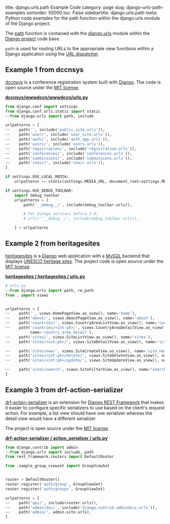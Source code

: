title: django.urls.path Example Code
category: page
slug: django-urls-path-examples
sortorder: 50000
toc: False
sidebartitle: django.urls.path
meta: Python code examples for the path function within the django.urls module of the Django project. 


The [path](https://github.com/django/django/blob/master/django/urls/conf.py) 
function is contained with the 
[django.urls](https://github.com/django/django/tree/master/django/urls) 
module within the [Django project](/django.html) code base. 

`path` is used for routing URLs to the appropriate view functions within 
a Django application using the
[URL dispatcher](https://docs.djangoproject.com/en/dev/topics/http/urls/).


## Example 1 from dccnsys
[dccnsys](https://github.com/dccnconf/dccnsys) is a conference registration 
system built with [Django](/django.html). The code is open source under the
[MIT license](https://github.com/dccnconf/dccnsys/blob/master/LICENSE).

[**dccnsys/wwwdccn/wwwdccn/urls.py**](https://github.com/dccnconf/dccnsys/blob/master/wwwdccn/wwwdccn/urls.py)

```python
from django.conf import settings
from django.conf.urls.static import static
~~from django.urls import path, include

urlpatterns = [
~~    path('', include('public_site.urls')),
~~    path('user/', include('user_site.urls')),
~~    path('auth/', include('auth_app.urls')),
~~    path('users/', include('users.urls')),
~~    path('registration/', include('registration.urls')),
~~    path('conferences/', include('conferences.urls')),
~~    path('submissions/', include('submissions.urls')),
~~    path('chair/', include('chair.urls')),
]

if settings.USE_LOCAL_MEDIA:
    urlpatterns += static(settings.MEDIA_URL, document_root=settings.MEDIA_ROOT)

if settings.USE_DEBUG_TOOLBAR:
    import debug_toolbar
    urlpatterns = [
        path('__debug__/', include(debug_toolbar.urls)),

        # For django versions before 2.0:
        # url(r'^__debug__/', include(debug_toolbar.urls)),

    ] + urlpatterns
```


## Example 2 from heritagesites
[heritagesites](https://github.com/Michael-Cantley/heritagesites) is a
[Django](/django.html) web application with a [MySQL](/mysql.html)
backend that displays 
[UNESCO heritage sites](https://whc.unesco.org/en/list/). The project
code is open source under the 
[MIT license](https://github.com/Michael-Cantley/heritagesites/blob/master/LICENSE).

[**heritagesites / heritagesites / urls.py**](https://github.com/Michael-Cantley/heritagesites/blob/master/heritagesites/urls.py)

```python
# urls.py
~~from django.urls import path, re_path
from . import views


urlpatterns = [
~~    path('', views.HomePageView.as_view(), name='home'),
~~    path('about/', views.AboutPageView.as_view(), name='about'),
~~    path('countries/', views.CountryAreaListView.as_view(), name='country_area'),
~~    path('countries/<int:pk>/', views.CountryAreaDetailView.as_view(), 
           name='country_area_detail'),
~~    path('sites/', views.SiteListView.as_view(), name='sites'),
~~    path('sites/<int:pk>/', views.SiteDetailView.as_view(), name='site_detail'),

~~    path('sites/new/', views.SiteCreateView.as_view(), name='site_new'),
~~    path('sites/<int:pk>/delete/', views.SiteDeleteView.as_view(), name='site_delete'),
~~    path('sites/<int:pk>/update/', views.SiteUpdateView.as_view(), name='site_update'),

~~    path('sites/search', views.SiteFilterView.as_view(), name="search")
]
```

## Example 3 from drf-action-serializer
[drf-action-serializer](https://github.com/gregschmit/drf-action-serializer)
is an extension for [Django REST Framework](/django-rest-framework-drf.html)
that makes it easier to configure specific serializers to use based on the
client's request action. For example, a list view should have one serializer
whereas the detail view would have a different serializer.

The project is open source under the 
[MIT license](https://github.com/gregschmit/drf-action-serializer/blob/master/LICENSE).

[**drf-action-serializer / action_serializer / urls.py**](https://github.com/gregschmit/drf-action-serializer/blob/master/action_serializer/urls.py)

```python
from django.contrib import admin
~~from django.urls import include, path
from rest_framework.routers import DefaultRouter

from .sample_group_viewset import GroupViewSet


router = DefaultRouter()
router.register('auth/group', GroupViewSet)
router.register('auth/groups', GroupViewSet)

urlpatterns = [
~~    path('api/', include(router.urls)),
~~    path('admin/doc/', include('django.contrib.admindocs.urls')),
~~    path('admin/', admin.site.urls),
]
```
